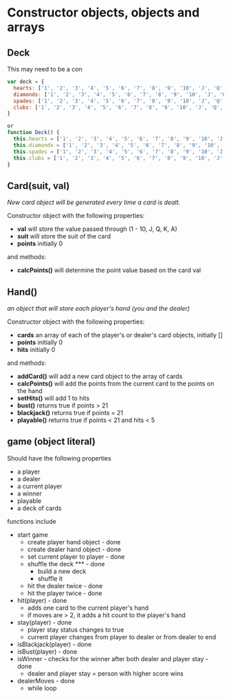 # Constructor objects, objects and arrays

## Deck

This may need to be a con
```javascript
var deck = {
  hearts: ['1', '2', '3', '4', '5', '6', '7', '8', '9', '10', 'J', 'Q', 'K', 'A'],
  diamonds: ['1', '2', '3', '4', '5', '6', '7', '8', '9', '10', 'J', 'Q', 'K', 'A'],
  spades: ['1', '2', '3', '4', '5', '6', '7', '8', '9', '10', 'J', 'Q', 'K', 'A'],
  clubs: ['1', '2', '3', '4', '5', '6', '7', '8', '9', '10', 'J', 'Q', 'K', 'A']
}

or
function Deck() {
  this.hearts = ['1', '2', '3', '4', '5', '6', '7', '8', '9', '10', 'J', 'Q', 'K', 'A'];
  this.diamonds = ['1', '2', '3', '4', '5', '6', '7', '8', '9', '10', 'J', 'Q', 'K', 'A'];
  this.spades = ['1', '2', '3', '4', '5', '6', '7', '8', '9', '10', 'J', 'Q', 'K', 'A'];
  this.clubs = ['1', '2', '3', '4', '5', '6', '7', '8', '9', '10', 'J', 'Q', 'K', 'A'];
}
```
## Card(suit, val)
*New card object will be generated every time a card is dealt.*

Constructor object with the following properties:
- **val** will store the value passed through (1 - 10, J, Q, K, A)
- **suit** will store the suit of the card
- **points** initially 0

and methods:
- **calcPoints()** will determine the point value based on the card val

## Hand()
*an object that will store each player's hand (you and the dealer)*

Constructor object with the following properties:
- **cards** an array of each of the player's or dealer's card objects, initially []
- **points** initially 0
- **hits** initially 0

and methods:
- **addCard()** will add a new card object to the array of cards
- **calcPoints()** will add the points from the current card to the points on the hand
- **setHits()** will add 1 to hits
- **bust()** returns true if points > 21
- **blackjack()** returns true if points = 21
- **playable()** returns true if points < 21 and hits < 5

## game (object literal)
Should have the following properties
- a player
- a dealer
- a current player
- a winner
- playable
- a deck of cards

functions include
- start game
  - create player hand object - done
  - create dealer hand object - done
  - set current player to player - done
  - shuffle the deck *** - done
    - build a new deck
    - shuffle it
  - hit the dealer twice - done
  - hit the player twice - done
- hit(player) - done
  - adds one card to the current player's hand
  - if moves are > 2, it adds a hit count to the player's hand
- stay(player) - done
  - player stay status changes to true
  - current player changes from player to dealer or from dealer to end
- isBlackjack(player) - done
- isBust(player) - done
- isWinner - checks for the winner after both dealer and player stay - done
  - dealer and player stay = person with higher score wins
- dealerMoves - done
  - while loop
